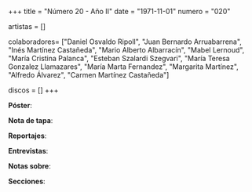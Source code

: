 +++
title = "Número 20 - Año II"
date = "1971-11-01"
numero = "020"

artistas = []

colaboradores= ["Daniel Osvaldo Ripoll", "Juan Bernardo Arruabarrena", "Inés Martínez Castañeda", "Mario Alberto Albarracín", "Mabel Lernoud", "María Cristina Palanca", "Esteban Szalardi Szegvari", "María Teresa Gonzalez Llamazares", "María Marta Fernandez", "Margarita Martínez", "Alfredo Álvarez", "Carmen Martínez Castañeda"]

discos = []
+++

**Póster**: 

**Nota de tapa**: 

**Reportajes**: 

**Entrevistas**: 

**Notas sobre**:

**Secciones**:
